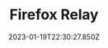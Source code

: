 ---
draft: false
title: Firefox Relay
# Before you add, verify that the language is supported. Use ISO 639-1 code only without country code. ms instead of ms_MY. If the source language is English, do not add to the list.
languages:
  - en
website: https://relay.firefox.com/
cover: /files/firefoxrelay.jpg
tags:
  - Freemium
  - Self-hosting
  - Productivity & Browser
categories:
  - Digital Security Tools
credits: Text by Khairil Zhafri/EngageMedia.
date: 2023-01-19T22:30:27.850Z
---